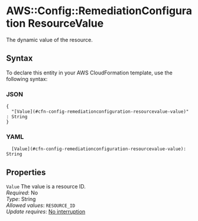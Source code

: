 # AWS::Config::RemediationConfiguration ResourceValue<a name="aws-properties-config-remediationconfiguration-resourcevalue"></a>

The dynamic value of the resource\.

## Syntax<a name="aws-properties-config-remediationconfiguration-resourcevalue-syntax"></a>

To declare this entity in your AWS CloudFormation template, use the following syntax:

### JSON<a name="aws-properties-config-remediationconfiguration-resourcevalue-syntax.json"></a>

```
{
  "[Value](#cfn-config-remediationconfiguration-resourcevalue-value)" : String
}
```

### YAML<a name="aws-properties-config-remediationconfiguration-resourcevalue-syntax.yaml"></a>

```
  [Value](#cfn-config-remediationconfiguration-resourcevalue-value): String
```

## Properties<a name="aws-properties-config-remediationconfiguration-resourcevalue-properties"></a>

`Value`  <a name="cfn-config-remediationconfiguration-resourcevalue-value"></a>
The value is a resource ID\.  
*Required*: No  
*Type*: String  
*Allowed values*: `RESOURCE_ID`  
*Update requires*: [No interruption](https://docs.aws.amazon.com/AWSCloudFormation/latest/UserGuide/using-cfn-updating-stacks-update-behaviors.html#update-no-interrupt)